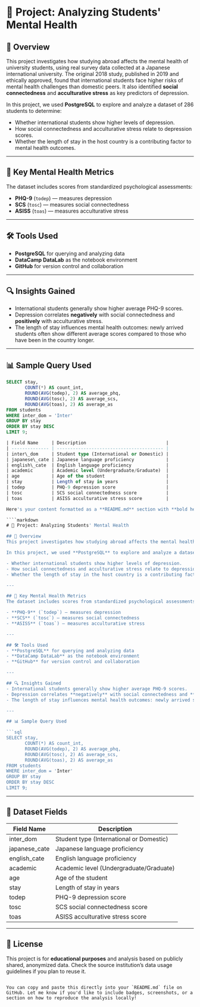 # 📘 Project: Analyzing Students' Mental Health

## 📌 Overview
This project investigates how studying abroad affects the mental health of university students, using real survey data collected at a Japanese international university. The original 2018 study, published in 2019 and ethically approved, found that international students face higher risks of mental health challenges than domestic peers. It also identified **social connectedness** and **acculturative stress** as key predictors of depression.

In this project, we used **PostgreSQL** to explore and analyze a dataset of 286 students to determine:

- Whether international students show higher levels of depression.
- How social connectedness and acculturative stress relate to depression scores.
- Whether the length of stay in the host country is a contributing factor to mental health outcomes.

---

## 🧠 Key Mental Health Metrics
The dataset includes scores from standardized psychological assessments:

- **PHQ-9** (`todep`) — measures depression  
- **SCS** (`tosc`) — measures social connectedness  
- **ASISS** (`toas`) — measures acculturative stress  

---

## 🛠️ Tools Used
- **PostgreSQL** for querying and analyzing data  
- **DataCamp DataLab** as the notebook environment  
- **GitHub** for version control and collaboration  

---

## 🔍 Insights Gained
- International students generally show higher average PHQ-9 scores.
- Depression correlates **negatively** with social connectedness and **positively** with acculturative stress.
- The length of stay influences mental health outcomes: newly arrived students often show different average scores compared to those who have been in the country longer.

---

## 📊 Sample Query Used

```sql
SELECT stay,
       COUNT(*) AS count_int,
       ROUND(AVG(todep), 2) AS average_phq,
       ROUND(AVG(tosc), 2) AS average_scs,
       ROUND(AVG(toas), 2) AS average_as
FROM students
WHERE inter_dom = 'Inter'
GROUP BY stay
ORDER BY stay DESC
LIMIT 9;

| Field Name     | Description                              |
| -------------- | ---------------------------------------- |
| inter\_dom     | Student type (International or Domestic) |
| japanese\_cate | Japanese language proficiency            |
| english\_cate  | English language proficiency             |
| academic       | Academic level (Undergraduate/Graduate)  |
| age            | Age of the student                       |
| stay           | Length of stay in years                  |
| todep          | PHQ-9 depression score                   |
| tosc           | SCS social connectedness score           |
| toas           | ASISS acculturative stress score         |

Here's your content formatted as a **README.md** section with **bold headings** and adjusted Markdown for **larger font size** using proper syntax. Markdown doesn't support actual font sizing natively, but using different heading levels (`#`, `##`, `###`) achieves the desired visual hierarchy on GitHub:

````markdown
# 📘 Project: Analyzing Students' Mental Health

## 📌 Overview
This project investigates how studying abroad affects the mental health of university students, using real survey data collected at a Japanese international university. The original 2018 study, published in 2019 and ethically approved, found that international students face higher risks of mental health challenges than domestic peers. It also identified **social connectedness** and **acculturative stress** as key predictors of depression.

In this project, we used **PostgreSQL** to explore and analyze a dataset of 286 students to determine:

- Whether international students show higher levels of depression.
- How social connectedness and acculturative stress relate to depression scores.
- Whether the length of stay in the host country is a contributing factor to mental health outcomes.

---

## 🧠 Key Mental Health Metrics
The dataset includes scores from standardized psychological assessments:

- **PHQ-9** (`todep`) — measures depression  
- **SCS** (`tosc`) — measures social connectedness  
- **ASISS** (`toas`) — measures acculturative stress  

---

## 🛠️ Tools Used
- **PostgreSQL** for querying and analyzing data  
- **DataCamp DataLab** as the notebook environment  
- **GitHub** for version control and collaboration  

---

## 🔍 Insights Gained
- International students generally show higher average PHQ-9 scores.
- Depression correlates **negatively** with social connectedness and **positively** with acculturative stress.
- The length of stay influences mental health outcomes: newly arrived students often show different average scores compared to those who have been in the country longer.

---

## 📊 Sample Query Used

```sql
SELECT stay,
       COUNT(*) AS count_int,
       ROUND(AVG(todep), 2) AS average_phq,
       ROUND(AVG(tosc), 2) AS average_scs,
       ROUND(AVG(toas), 2) AS average_as
FROM students
WHERE inter_dom = 'Inter'
GROUP BY stay
ORDER BY stay DESC
LIMIT 9;
````

---

## 📁 Dataset Fields

| Field Name     | Description                              |
| -------------- | ---------------------------------------- |
| inter\_dom     | Student type (International or Domestic) |
| japanese\_cate | Japanese language proficiency            |
| english\_cate  | English language proficiency             |
| academic       | Academic level (Undergraduate/Graduate)  |
| age            | Age of the student                       |
| stay           | Length of stay in years                  |
| todep          | PHQ-9 depression score                   |
| tosc           | SCS social connectedness score           |
| toas           | ASISS acculturative stress score         |

---

## 📄 License

This project is for **educational purposes** and analysis based on publicly shared, anonymized data. Check the source institution’s data usage guidelines if you plan to reuse it.

```

You can copy and paste this directly into your `README.md` file on GitHub. Let me know if you'd like to include badges, screenshots, or a section on how to reproduce the analysis locally!
```

